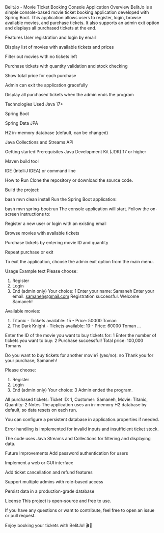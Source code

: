 BelitJo - Movie Ticket Booking Console Application
Overview
BelitJo is a simple console-based movie ticket booking application developed with Spring Boot.
This application allows users to register, login, browse available movies, and purchase tickets.
It also supports an admin exit option and displays all purchased tickets at the end.

Features
User registration and login by email

Display list of movies with available tickets and prices

Filter out movies with no tickets left

Purchase tickets with quantity validation and stock checking

Show total price for each purchase

Admin can exit the application gracefully

Display all purchased tickets when the admin ends the program

Technologies Used
Java 17+

Spring Boot

Spring Data JPA

H2 in-memory database (default, can be changed)

Java Collections and Streams API

Getting started
Prerequisites
Java Development Kit (JDK) 17 or higher

Maven build tool

IDE (IntelliJ IDEA) or command line

How to Run
Clone the repository or download the source code.

Build the project:

bash
mvn clean install
Run the Spring Boot application:

bash
mvn spring-boot:run
The console application will start. Follow the on-screen instructions to:

Register a new user or login with an existing email

Browse movies with available tickets

Purchase tickets by entering movie ID and quantity

Repeat purchase or exit

To exit the application, choose the admin exit option from the main menu.

Usage Example
text
Please choose:
1. Register
2. Login
3. End (admin only)
   Your choice: 1
   Enter your name: Samaneh
   Enter your email: samaneh@gmail.com
   Registration successful. Welcome Samaneh!

Available movies:
1. Titanic - Tickets available: 15 - Price: 50000 Toman
2. The Dark Knight - Tickets available: 10 - Price: 60000 Toman
   ...

Enter the ID of the movie you want to buy tickets for: 1
Enter the number of tickets you want to buy: 2
Purchase successful! Total price: 100,000 Tomans

Do you want to buy tickets for another movie? (yes/no): no
Thank you for your purchase, Samaneh!

Please choose:
1. Register
2. Login
3. End (admin only)
   Your choice: 3
   Admin ended the program.

All purchased tickets:
Ticket ID: 1, Customer: Samaneh, Movie: Titanic, Quantity: 2
Notes
The application uses an in-memory H2 database by default, so data resets on each run.

You can configure a persistent database in application.properties if needed.

Error handling is implemented for invalid inputs and insufficient ticket stock.

The code uses Java Streams and Collections for filtering and displaying data.

Future Improvements
Add password authentication for users

Implement a web or GUI interface

Add ticket cancellation and refund features

Support multiple admins with role-based access

Persist data in a production-grade database

License
This project is open-source and free to use.

If you have any questions or want to contribute, feel free to open an issue or pull request.

Enjoy booking your tickets with BelitJo! 🎬🍿